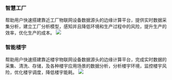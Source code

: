 ### 智慧工厂
帮助用户快速搭建靠近工厂物联网设备数据源头的边缘计算平台，提供实时数据采集分析，建立工厂分析模型，感知并且降低环境和生产过程中的风险，提升生产的效率，优化生产的成本。
![](https://main.qcloudimg.com/raw/d5c8d5b52f322fab081f97299cd9f0f3.svg)


### 智能楼宇
帮助用户快速搭建靠近楼宇物联网设备数据源头的边缘计算平台，完成实时数据的采集、清洗、存储，及各种楼宇应用场景的数据分析，分析楼宇环境，监控楼宇风险，优化楼宇调度，降低楼宇能耗。
![](https://main.qcloudimg.com/raw/f1290b44d4571a17908a5cdc65c19fc0.svg)


